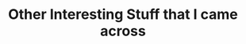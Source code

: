 ---
permalink: /others/
layout: page
top-image: "assets/images/PeggyCoveRocks.jpg"
title: Other Interesting Stuff that I came across
text: This section is meant for things which I find interesting and want to share with other people.
image-description: These are stacked rocks at the rocks of Peggy's Cove, which reflects one of the many activities of the residents there.
---